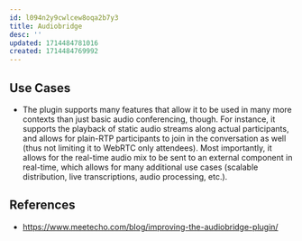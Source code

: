 ```yaml
---
id: l094n2y9cwlcew8oqa2b7y3
title: Audiobridge
desc: ''
updated: 1714484781016
created: 1714484769992
---
```


## Use Cases

- The plugin supports many features that allow it to be used in many more contexts than just basic audio conferencing, though. For instance, it supports the playback of static audio streams along actual participants, and allows for plain-RTP participants to join in the conversation as well (thus not limiting it to WebRTC only attendees). Most importantly, it allows for the real-time audio mix to be sent to an external component in real-time, which allows for many additional use cases (scalable distribution, live transcriptions, audio processing, etc.).

## References

- https://www.meetecho.com/blog/improving-the-audiobridge-plugin/